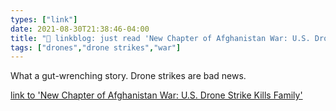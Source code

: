 ```yaml
---
types: ["link"]
date: 2021-08-30T21:38:46-04:00
title: "🔗 linkblog: just read 'New Chapter of Afghanistan War: U.S. Drone Strike Kills Family'"
tags: ["drones","drone strikes","war"]
---
```

What a gut-wrenching story. Drone strikes are bad news.
 
[link to 'New Chapter of Afghanistan War: U.S. Drone Strike Kills Family'](https://theintercept.com/2021/08/30/drone-kabul-afghanistan-civilian-casualties-children/)
